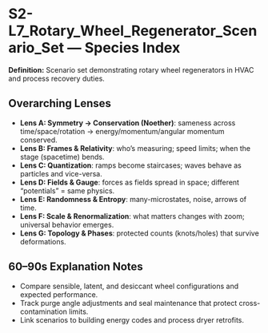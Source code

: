 # S2-L7_Rotary_Wheel_Regenerator_Scenario_Set — Species Index
**Definition:** Scenario set demonstrating rotary wheel regenerators in HVAC and process recovery duties.

## Overarching Lenses

- **Lens A: Symmetry -> Conservation (Noether)**: sameness across time/space/rotation → energy/momentum/angular momentum conserved.
- **Lens B: Frames & Relativity**: who’s measuring; speed limits; when the stage (spacetime) bends.
- **Lens C: Quantization**: ramps become staircases; waves behave as particles and vice-versa.
- **Lens D: Fields & Gauge**: forces as fields spread in space; different “potentials” = same physics.
- **Lens E: Randomness & Entropy**: many-microstates, noise, arrows of time.
- **Lens F: Scale & Renormalization**: what matters changes with zoom; universal behavior emerges.
- **Lens G: Topology & Phases**: protected counts (knots/holes) that survive deformations.

## 60–90s Explanation Notes
- Compare sensible, latent, and desiccant wheel configurations and expected performance.
- Track purge angle adjustments and seal maintenance that protect cross-contamination limits.
- Link scenarios to building energy codes and process dryer retrofits.

